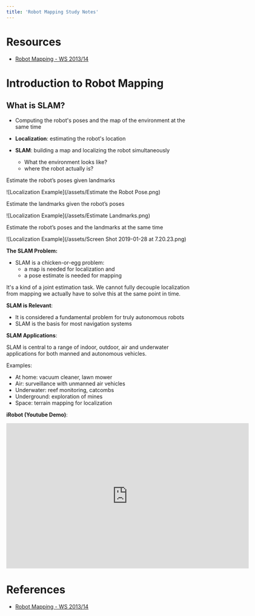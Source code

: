 ```yaml
---
title: 'Robot Mapping Study Notes'
---
```


# Resources

- [Robot Mapping - WS 2013/14](http://ais.informatik.uni-freiburg.de/teaching/ws13/mapping/)

# Introduction to Robot Mapping
## What is SLAM?
- Computing the robot's poses and the map of the environment at the same time

- **Localization**: estimating the robot's location

- **SLAM**: building a map and localizing the robot simultaneously
  - What the environment looks like?
  - where the robot actually is?

Estimate the robot’s poses given landmarks
    
![Localization Example](/assets/Estimate the Robot Pose.png)  

Estimate the landmarks given the robot’s poses

![Localization Example](/assets/Estimate Landmarks.png)

Estimate the robot’s poses and the landmarks at the same time

![Localization Example](/assets/Screen Shot 2019-01-28 at 7.20.23.png)

**The SLAM Problem:**
- SLAM is a chicken-or-egg problem: 
  - a map is needed for localization and
  - a pose estimate is needed for mapping

It's a kind of a joint estimation task. We cannot fully decouple localization from mapping we actually have to solve this at the same point in time.

**SLAM is Relevant**:
- It is considered a fundamental problem for truly autonomous robots
- SLAM is the basis for most navigation systems


**SLAM Applications**:

SLAM is central to a range of indoor, outdoor, air and underwater applications for both manned and autonomous vehicles.

Examples:
  - At home: vacuum cleaner, lawn mower
  - Air: surveillance with unmanned air vehicles
  - Underwater: reef monitoring, catcombs
  - Underground: exploration of mines
  - Space: terrain mapping for localization

**iRobot (Youtube Demo)**:

<iframe width="640" height="383" src="https://www.youtube.com/embed/tZ0bq-jIg-o" frameborder="0" allow="accelerometer; autoplay; encrypted-media; gyroscope; picture-in-picture" allowfullscreen></iframe>



  
# References

- [Robot Mapping - WS 2013/14](http://ais.informatik.uni-freiburg.de/teaching/ws13/mapping/)
  
